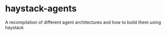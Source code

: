# haystack-agents
A recompilation of different agent architectures and how to build them using haystack
